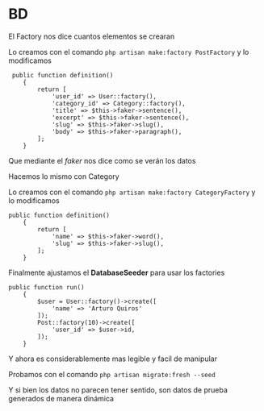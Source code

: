# BD

El Factory nos dice cuantos elementos se crearan

Lo creamos con el comando `php artisan make:factory PostFactory` y lo modificamos

```
 public function definition()
    {
        return [
            'user_id' => User::factory(),
            'category_id' => Category::factory(),
            'title' => $this->faker->sentence(),
            'excerpt' => $this->faker->sentence(),
            'slug' => $this->faker->slug(),
            'body' => $this->faker->paragraph(),
        ];
    }

```

Que mediante el _faker_ nos dice como se verán los datos

Hacemos lo mismo con Category

Lo creamos con el comando `php artisan make:factory CategoryFactory` y lo modificamos

```
public function definition()
    {
        return [
            'name' => $this->faker->word(),
            'slug' => $this->faker->slug(),
        ];
    }
```

Finalmente ajustamos el **DatabaseSeeder** para usar los factories

```
public function run()
    {
        $user = User::factory()->create([
            'name' => 'Arturo Quiros'
        ]);
        Post::factory(10)->create([
            'user_id' => $user->id,
        ]);
    }
```

Y ahora es considerablemente mas legible y facil de manipular

Probamos con el comando `php artisan migrate:fresh --seed`

Y si bien los datos no parecen tener sentido, son datos de prueba generados de manera dinámica
